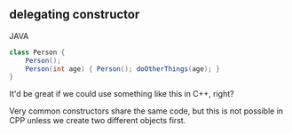 <h2>delegating constructor</h2>

JAVA
```java
class Person {
	Person();
	Person(int age) { Person(); doOtherThings(age); }
}
```

<p class="fragment">It'd be great if we could use something like this in C++, right?</p>

<aside class="notes">
Very common constructors share the same code, but this is not possible in CPP unless we create two different objects first.
</aside>